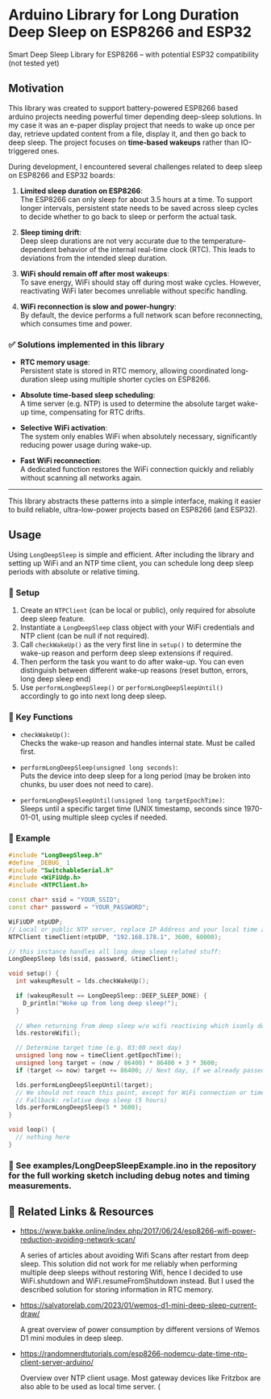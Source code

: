 # Arduino Library for Long Duration Deep Sleep on ESP8266 and ESP32
Smart Deep Sleep Library for ESP8266 – with potential ESP32 compatibility (not tested yet)

## Motivation

This library was created to support battery-powered ESP8266 based arduino projects needing powerful timer depending deep-sleep solutions.
In my case it was an e-paper display project that needs to wake up once per day, retrieve updated content from a file, display it, and then go back to deep sleep. The project focuses on **time-based wakeups** rather than IO-triggered ones.

During development, I encountered several challenges related to deep sleep on ESP8266 and ESP32 boards:

1. **Limited sleep duration on ESP8266**:  
   The ESP8266 can only sleep for about 3.5 hours at a time. To support longer intervals, persistent state needs to be saved across sleep cycles to decide whether to go back to sleep or perform the actual task.

2. **Sleep timing drift**:  
   Deep sleep durations are not very accurate due to the temperature-dependent behavior of the internal real-time clock (RTC). This leads to deviations from the intended sleep duration.

3. **WiFi should remain off after most wakeups**:  
   To save energy, WiFi should stay off during most wake cycles. However, reactivating WiFi later becomes unreliable without specific handling.

4. **WiFi reconnection is slow and power-hungry**:  
   By default, the device performs a full network scan before reconnecting, which consumes time and power.

### ✅ Solutions implemented in this library

- **RTC memory usage**:  
  Persistent state is stored in RTC memory, allowing coordinated long-duration sleep using multiple shorter cycles on ESP8266.

- **Absolute time-based sleep scheduling**:  
  A time server (e.g. NTP) is used to determine the absolute target wake-up time, compensating for RTC drifts.

- **Selective WiFi activation**:  
  The system only enables WiFi when absolutely necessary, significantly reducing power usage during wake-up.

- **Fast WiFi reconnection**:  
  A dedicated function restores the WiFi connection quickly and reliably without scanning all networks again.

---

This library abstracts these patterns into a simple interface, making it easier to build reliable, ultra-low-power projects based on ESP8266 (and ESP32).

## Usage

Using `LongDeepSleep` is simple and efficient. After including the library and setting up WiFi and an NTP time client, you can schedule long deep sleep periods with absolute or relative timing.

### 🔧 Setup

1. Create an `NTPClient` (can be local or public), only required for absolute deep sleep feature.
2. Instantiate a `LongDeepSleep` class object with your WiFi credentials and NTP client (can be null if not required).
3. Call `checkWakeUp()` as the very first line in `setup()` to determine the wake-up reason and perform deep sleep extensions if required.
4. Then perform the task you want to do after wake-up. You can even distinguish between different wake-up reasons (reset button, errors, long deep sleep end)
5. Use `performLongDeepSleep()` or `performLongDeepSleepUntil()` accordingly to go into next long deep sleep.

### 📌 Key Functions

- `checkWakeUp()`:  
  Checks the wake-up reason and handles internal state. Must be called first.

- `performLongDeepSleep(unsigned long seconds)`:  
  Puts the device into deep sleep for a long period (may be broken into chunks, bu user does not need to care).

- `performLongDeepSleepUntil(unsigned long targetEpochTime)`:  
  Sleeps until a specific target time (UNIX timestamp, seconds since 1970-01-01, using multiple sleep cycles if needed.

### 🧪 Example

```cpp
#include "LongDeepSleep.h"
#define _DEBUG_ 1 
#include "SwitchableSerial.h"
#include <WiFiUdp.h>
#include <NTPClient.h>

const char* ssid = "YOUR_SSID";
const char* password = "YOUR_PASSWORD";

WiFiUDP ntpUDP;
// Local or public NTP server, replace IP Address and your local time zone settings
NTPClient timeClient(ntpUDP, "192.168.178.1", 3600, 60000); 

// this instance handles all long deep sleep related stuff:
LongDeepSleep lds(ssid, password, &timeClient);

void setup() {
  int wakeupResult = lds.checkWakeUp();

  if (wakeupResult == LongDeepSleep::DEEP_SLEEP_DONE) {
    D_println("Woke up from long deep sleep!");
  }
	
  // When returning from deep sleep w/o wifi reactiving which isonly done when returning from ...sleepUntil().
  lds.restoreWifi();

  // Determine target time (e.g. 03:00 next day)
  unsigned long now = timeClient.getEpochTime();
  unsigned long target = (now / 86400) * 86400 + 3 * 3600;
  if (target <= now) target += 86400; // Next day, if we already passed the time today

  lds.performLongDeepSleepUntil(target);
  // We should not reach this point, except for WiFi connection or time server updated failed, then ...
  // Fallback: relative deep sleep (5 hours)
  lds.performLongDeepSleep(5 * 3600);
}

void loop() {
  // nothing here
}
```

### 🧪 See examples/LongDeepSleepExample.ino in the repository for the full working sketch including debug notes and timing measurements.

## 🔗 Related Links & Resources
- https://www.bakke.online/index.php/2017/06/24/esp8266-wifi-power-reduction-avoiding-network-scan/

	A series of articles about avoiding Wifi Scans after restart from deep sleep. This solution did not work for me reliably when performing multiple deep sleeps without restoring Wifi, hence I decided to use WiFi.shutdown and WiFi.resumeFromShutdown instead. But I used the described solution for storing information in RTC memory.
- https://salvatorelab.com/2023/01/wemos-d1-mini-deep-sleep-current-draw/
	
    A great overview of power consumption by different versions of Wemos D1 mini modules in deep sleep. 
- https://randomnerdtutorials.com/esp8266-nodemcu-date-time-ntp-client-server-arduino/
	
    Overview over NTP client usage. Most gateway devices like Fritzbox are also able to be used as local time server.  (